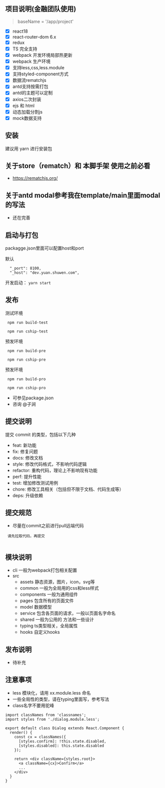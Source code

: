 ## 项目说明(金融团队使用)

> baseName = '/app/project'


- [x] react18
- [x] react-router-dom 6.x
- [x] redux  
- [x] TS 完全支持
- [x] webpack 开发环境局部热更新
- [x] webpack 生产环境
- [x] 支持less,css,less.module
- [x] 支持styled-component方式
- [x] 数据流rematchjs
- [x] antd支持按需打包
- [x] antd的主题可以定制
- [x] axios二次封装
- [X] ejs 和 html
- [X] 动态加载分割js
- [x] mock数据支持

## 安装

建议用 yarn 进行安装包

## 关于store（rematch）和 本脚手架 使用之前必看

- https://rematchjs.org/


## 关于antd modal参考我在template/main里面modal的写法

- 还在完善

## 启动与打包

packagge.json里面可以配置host和port

默认
```
  "_port": 8100,
  "_host": "dev.yuan.shuwen.com",

```

开发启动： `yarn start `

## 发布

测试环境
```
 npm run build-test

 npm run cship-test

```

预发环境
```
 npm run build-pre

 npm run cship-pre

```
预发环境
```
 npm run build-pro

 npm run cship-pro

```

- 可参见package.json
- 咨询 @子涧


## 提交说明

提交 commit 的类型，包括以下几种

- feat: 新功能
- fix: 修复问题
- docs: 修改文档
- style: 修改代码格式，不影响代码逻辑
- refactor: 重构代码，理论上不影响现有功能
- perf: 提升性能
- test: 增加修改测试用例
- chore: 修改工具相关（包括但不限于文档、代码生成等）
- deps: 升级依赖

## 提交规范

- 尽量在commit之前进行pull远端代码

```
 请先拉取代码，再提交
     
```


## 模块说明

 - cli 一般为webpack打包相关配置
 - src
     - assets  静态资源，图片，icon，svg等
     - common  一般为全局用的css和less样式
     - components  一般为通用组件
     - pages   包含所有的页面文件
     - model     数据模型
     - service   包含各页面的请求，一般以页面名字命名
     - shared    一般为公用的 方法和一些设计
     - typing    ts类型相关，全局属性
     - hooks     自定义hooks


## 发布说明

- 待补充
    
## 注意事项

- less 模块化，请用 xx.module.less 命名
- 一些全局性的类型，请在typing里面写，参考写法
- class名字不要用驼峰

```
import classNames from 'classnames';
import styles from './dialog.module.less';

export default class Dialog extends React.Component {
  render() {
    const cx = classNames({
      [styles.confirm]: !this.state.disabled,
      [styles.disabled]: this.state.disabled
    });

    return <div className={styles.root}>
      <a className={cx}>Confirm</a>
      ...
    </div>
  }
}
```
